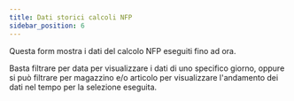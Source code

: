 ```yaml
---
title: Dati storici calcoli NFP
sidebar_position: 6
---
```

Questa form mostra i dati del calcolo NFP eseguiti fino ad ora.

Basta filtrare per data per visualizzare i dati di uno specifico giorno, oppure si può filtrare per magazzino e/o articolo per visualizzare l'andamento dei dati nel tempo per la selezione eseguita.
